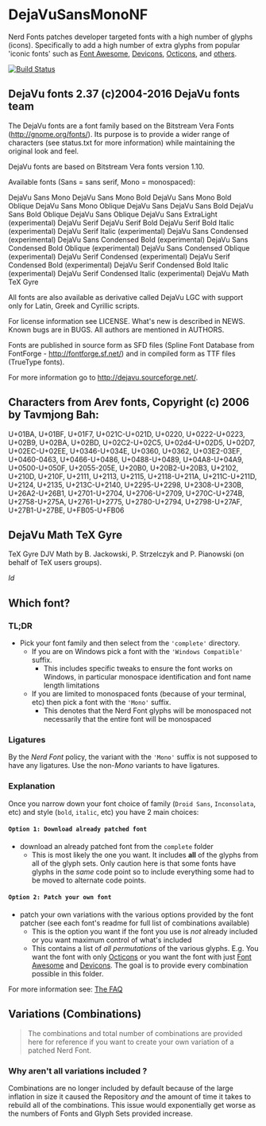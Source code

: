 # DejaVuSansMonoNF

Nerd Fonts patches developer targeted fonts with a high number of glyphs
(icons). Specifically to add a high number of extra glyphs from popular
'iconic fonts' such as
[Font Awesome](https://github.com/FortAwesome/Font-Awesome),
[Devicons](https://vorillaz.github.io/devicons/),
[Octicons](https://github.com/primer/octicons), and
[others](https://github.com/ryanoasis/nerd-fonts#glyph-sets).

[![Build Status](https://travis-ci.org/dejavu-fonts/dejavu-fonts.svg)](https://travis-ci.org/dejavu-fonts/dejavu-fonts)

DejaVu fonts 2.37 (c)2004-2016 DejaVu fonts team
------------------------------------------------

The DejaVu fonts are a font family based on the Bitstream Vera Fonts
(http://gnome.org/fonts/). Its purpose is to provide a wider range of
characters (see status.txt for more information) while maintaining the
original look and feel.

DejaVu fonts are based on Bitstream Vera fonts version 1.10.

Available fonts (Sans = sans serif, Mono = monospaced):

DejaVu Sans Mono
DejaVu Sans Mono Bold
DejaVu Sans Mono Bold Oblique
DejaVu Sans Mono Oblique
DejaVu Sans
DejaVu Sans Bold
DejaVu Sans Bold Oblique
DejaVu Sans Oblique
DejaVu Sans ExtraLight (experimental)
DejaVu Serif
DejaVu Serif Bold
DejaVu Serif Bold Italic (experimental)
DejaVu Serif Italic (experimental)
DejaVu Sans Condensed (experimental)
DejaVu Sans Condensed Bold (experimental)
DejaVu Sans Condensed Bold Oblique (experimental)
DejaVu Sans Condensed Oblique (experimental)
DejaVu Serif Condensed (experimental)
DejaVu Serif Condensed Bold (experimental)
DejaVu Serif Condensed Bold Italic (experimental)
DejaVu Serif Condensed Italic (experimental)
DejaVu Math TeX Gyre

All fonts are also available as derivative called DejaVu LGC with support
only for Latin, Greek and Cyrillic scripts.

For license information see LICENSE. What's new is described in NEWS. Known
bugs are in BUGS. All authors are mentioned in AUTHORS.

Fonts are published in source form as SFD files (Spline Font Database from
FontForge - http://fontforge.sf.net/) and in compiled form as TTF files
(TrueType fonts).

For more information go to http://dejavu.sourceforge.net/.

Characters from Arev fonts, Copyright (c) 2006 by Tavmjong Bah:
---------------------------
U+01BA, U+01BF, U+01F7, U+021C-U+021D, U+0220, U+0222-U+0223,
U+02B9, U+02BA, U+02BD, U+02C2-U+02C5, U+02d4-U+02D5,
U+02D7, U+02EC-U+02EE, U+0346-U+034E, U+0360, U+0362,
U+03E2-03EF, U+0460-0463, U+0466-U+0486, U+0488-U+0489, U+04A8-U+04A9,
U+0500-U+050F, U+2055-205E, U+20B0, U+20B2-U+20B3, U+2102, U+210D, U+210F,
U+2111, U+2113, U+2115, U+2118-U+211A, U+211C-U+211D, U+2124, U+2135,
U+213C-U+2140, U+2295-U+2298, U+2308-U+230B, U+26A2-U+26B1, U+2701-U+2704,
U+2706-U+2709, U+270C-U+274B, U+2758-U+275A, U+2761-U+2775, U+2780-U+2794,
U+2798-U+27AF, U+27B1-U+27BE, U+FB05-U+FB06

DejaVu Math TeX Gyre
--------------------
TeX Gyre DJV Math by B. Jackowski, P. Strzelczyk and P. Pianowski
(on behalf of TeX users groups).

$Id$

## Which font?

### TL;DR

* Pick your font family and then select from the `'complete'` directory.
  * If you are on Windows pick a font with the `'Windows Compatible'` suffix.
    * This includes specific tweaks to ensure the font works on Windows, in particular monospace identification and font name length limitations
  * If you are limited to monospaced fonts (because of your terminal, etc) then pick a font with the `'Mono'` suffix.
    * This denotes that the Nerd Font glyphs will be monospaced not necessarily that the entire font will be monospaced

### Ligatures

By the *Nerd Font* policy, the variant with the `'Mono'` suffix is not supposed to have any ligatures.
Use the non-*Mono* variants to have ligatures.

### Explanation

Once you narrow down your font choice of family (`Droid Sans`, `Inconsolata`, etc) and style (`bold`, `italic`, etc) you have 2 main choices:

#### `Option 1: Download already patched font`

 * download an already patched font from the `complete` folder
   * This is most likely the one you want. It includes **all** of the glyphs from all of the glyph sets. Only caution here is that some fonts have glyphs in the _same_ code point so to include everything some had to be moved to alternate code points.

#### `Option 2: Patch your own font`

 * patch your own variations with the various options provided by the font patcher (see each font's readme for full list of combinations available)
   * This is the option you want if the font you use is _not_ already included or you want maximum control of what's included
   * This contains a list of _all permutations_ of the various glyphs. E.g. You want the font with only [Octicons][octicons] or you want the font with just [Font Awesome][font-awesome] and [Devicons][vorillaz-devicons]. The goal is to provide every combination possible in this folder.


For more information see: [The FAQ](https://github.com/ryanoasis/nerd-fonts/wiki/FAQ-and-Troubleshooting#which-font)


[vim-devicons]:https://github.com/ryanoasis/vim-devicons
[vorillaz-devicons]:https://vorillaz.github.io/devicons/
[font-awesome]:https://github.com/FortAwesome/Font-Awesome
[octicons]:https://github.com/primer/octicons
[gabrielelana-pomicons]:https://github.com/gabrielelana/pomicons
[Seti-UI]:https://atom.io/themes/seti-ui
[ryanoasis-powerline-extra-symbols]:https://github.com/ryanoasis/powerline-extra-symbols
[SIL-RFN]:http://scripts.sil.org/cms/scripts/page.php?item_id=OFL_web_fonts_and_RFNs#14cbfd4a


## Variations (Combinations)

> The combinations and total number of combinations are provided here for reference if you want to create your own variation of a patched Nerd Font.

### Why aren't all variations included ?

Combinations are no longer included by default because of the large inflation in size it caused the Repository _and_ the amount of time it takes to rebuild all of the combinations. This issue would exponentially get worse as the numbers of Fonts and Glyph Sets provided increase.


